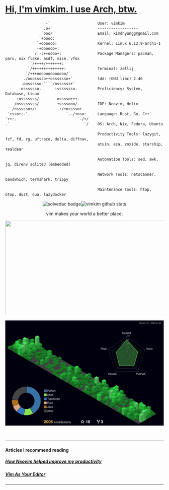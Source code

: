 # [Hi, I'm vimkim. I use Arch, btw.](https://github.com/overmighty/i-use-arch-btw)

`````text
                  -`                     User: vimkim
                 .o+`                    ------------------
                `ooo/                    Email: kimdhyungg@gmail.com
               `+oooo:
              `+oooooo:                  Kernel: Linux 6.12.9-arch1-1
              -+oooooo+:
            `/:-:++oooo+:                Package Managers: pacman, paru, nix flake, asdf, mise, vfox
           `/++++/+++++++:
          `/++++++++++++++:              Terminal: zellij
         `/+++ooooooooooooo/`
        ./ooosssso++osssssso+`           ldd: (GNU libc) 2.40
       .oossssso-````/ossssss+`
      -osssssso.      :ssssssso.         Proficiency: System, Database, Linux
     :osssssss/        osssso+++.
    /ossssssss/        +ssssooo/-        IDE: Neovim, Helix
  `/ossssso+/:-        -:/+osssso+-
 `+sso+:-`                 `.-/+oso:     Language: Rust, Go, C++
`++:.                           `-/+/
.`                                 `/    OS: Arch, Nix, Fedora, Ubuntu

                                         Productivity Tools: lazygit, fzf, fd, rg, uftrace, delta, diffnav,
                                         atuin, eza, zoxide, starship, tealdear

                                         Automation Tools: sed, awk, jq, direnv sqlite3 (embedded)

                                         Network Tools: netscanner, bandwhich, termshark, trippy

                                         Maintenance Tools: htop, btop, dust, dua, lazydocker
`````

<p align='center'>
  <img height=100 src="http://mazassumnida.wtf/api/v2/generate_badge?boj=dkbkjn" alt="solvedac badge" /><img height=100 src="https://github-readme-stats.vercel.app/api?username=vimkim&theme=dark&show_icons=true" alt="vimkim github stats" />
</p>
<p align='center'>
vim makes your world a better place.
</p>

<p align='center'>
<a href="https://github.com/devxb/gitanimals">
<img
  src="https://render.gitanimals.org/farms/vimkim"
  width="600"
  height="300"
/>
</a>
</p>

![3d-streak](profile-3d-contrib/profile-night-green.svg)

<br />

---

#### Articles I recommend reading

##### [How Neovim helped improve my productivity](https://kaustubhpatange.medium.com/how-neovim-helped-improve-my-productivity-4214dd099340)

##### [Vim As Your Editor](https://www.youtube.com/watch?v=X6AR2RMB5tE&list=PLm323Lc7iSW_wuxqmKx_xxNtJC_hJbQ7R)

---
